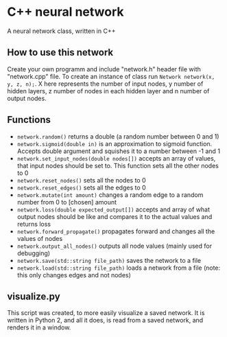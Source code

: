 # C++ neural network
A neural network class, written in C++

## How to use this network
Create your own programm and include "network.h" header file with "network.cpp" file. To create an instance of class run `Network network(x, y, z, n);`. X here represents the number of input nodes, y number of hidden layers, z number of nodes in each hidden layer and n number of output nodes.

## Functions
* `network.random()` returns a double (a random number between 0 and 1)
* `network.sigmoid(double in)` is an approximation to sigmoid function. Accepts double argument and squishes it to a number between -1 and 1
* `network.set_input_nodes(double nodes[])` accepts an array of values, that input nodes should be set to. This function sets all the other nodes to 0
* `network.reset_nodes()` sets all the nodes to 0
* `network.reset_edges()` sets all the edges to 0
* `network.mutate(int amount)` changes a random edge to a random number from 0 to [chosen] amount
* `network.loss(double expected_output[])` accepts and array of what output nodes should be like and compares it to the actual values and returns loss
* `network.forward_propagate()` propagates forward and changes all the values of nodes
* `network.output_all_nodes()` outputs all node values (mainly used for debugging)
* `network.save(std::string file_path)` saves the network to a file
* `network.load(std::string file_path)` loads a network from a file (note: this only changes edges and not nodes)

## visualize.py
This script was created, to more easily visualize a saved network. It is written in Python 2, and all it does, is read from a saved network, and renders it in a window.
